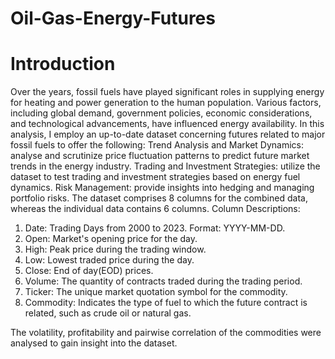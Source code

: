 # Oil-Gas-Energy-Futures

# Introduction



Over the years, fossil fuels have played significant roles in supplying energy for heating and power generation to the human population. Various factors, including global demand, government policies, economic considerations, and technological advancements, have influenced energy availability. In this analysis, I employ an up-to-date dataset concerning futures related to major fossil fuels to offer the following:
Trend Analysis and Market Dynamics: analyse and scrutinize price fluctuation patterns to predict future market trends in the energy industry.
Trading and Investment Strategies: utilize the dataset to test trading and investment strategies based on energy fuel dynamics.
Risk Management: provide insights into hedging and managing portfolio risks.
The dataset comprises 8 columns for the combined data, whereas the individual data contains 6 columns.
Column Descriptions:
1. Date: Trading Days from 2000 to 2023. Format: YYYY-MM-DD.
2. Open: Market's opening price for the day.
3. High: Peak price during the trading window.
4. Low: Lowest traded price during the day.
5. Close: End of day(EOD) prices.
6. Volume: The quantity of contracts traded during the trading period.
7. Ticker: The unique market quotation symbol for the commodity.
8. Commodity: Indicates the type of fuel to which the future contract is related, such as crude oil or natural gas.

The volatility, profitability and pairwise correlation of the commodities were analysed to gain insight into the dataset.
